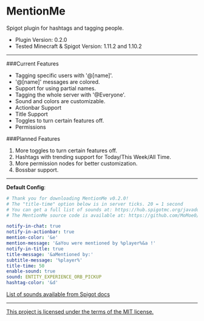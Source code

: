 # MentionMe
Spigot plugin for hashtags and tagging people.
* Plugin Version: 0.2.0
* Tested Minecraft & Spigot Version: 1.11.2 and 1.10.2

---

###Current Features
* Tagging specific users with '@\[name\]'.
* '@\[name\]' messages are colored.
* Support for using partial names.
* Tagging the whole server with '@Everyone'.
* Sound and colors are customizable.
* Actionbar Support
* Title Support
* Toggles to turn certain features off.
* Permissions

###Planned Features
1. More toggles to turn certain features off.
2. Hashtags with trending support for Today/This Week/All Time.
3. More permission nodes for better customization.
4. Bossbar support.

---

**Default Config**:
```YAML
# Thank you for downloading MentionMe v0.2.0!
# The "title-time" option below is in server ticks. 20 = 1 second
# You can get a full list of sounds at: https://hub.spigotmc.org/javadocs/spigot/org/bukkit/Sound.html
# The MentionMe source code is available at: https://github.com/MoMoe0/MentionMe

notify-in-chat: true
notify-in-actionbar: true
mention-color: '&e'
mention-message: '&aYou were mentioned by %player%&a !'
notify-in-title: true
title-message: '&aMentioned by:'
subtitle-message: '%player%'
title-time: 50
enable-sound: true
sound: ENTITY_EXPERIENCE_ORB_PICKUP
hashtag-color: '&d'
```
[List of sounds available from Spigot docs](https://hub.spigotmc.org/javadocs/spigot/org/bukkit/Sound.html)

---

[This project is licensed under the terms of the MIT license.](https://github.com/MoMoe0/MentionMe/blob/master/LICSENSE.md)